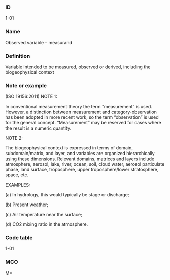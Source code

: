 ### ID	
1-01	

### Name	
Observed variable – measurand

### Definition	
Variable intended to be measured, observed or derived, including the biogeophysical context

### Note or example	
(ISO 19156:2011) NOTE 1:

In conventional measurement theory the term “measurement” is used. However, a distinction between measurement and category-observation has been adopted in more recent work, so the term “observation” is used for the general concept. “Measurement” may be reserved for cases where the result is a numeric quantity.

NOTE 2:

The biogeophysical context is expressed in terms of domain, subdomain/matrix, and layer, and variables are organized hierarchically using these dimensions. Relevant domains, matrices and layers include atmosphere, aerosol, lake, river, ocean, soil, cloud water, aerosol particulate phase, land surface, troposphere, upper troposphere/lower stratosphere, space, etc.

EXAMPLES:

(a)	In hydrology, this would typically be stage or discharge;

(b)	Present weather;

(c)	Air temperature near the surface;

(d)	CO2 mixing ratio in the atmosphere.

### Code table	
1-01

### MCO
M*

